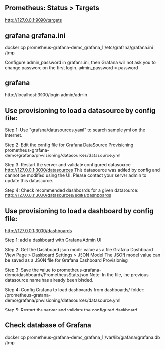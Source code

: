 ## Prometheus: Status > Targets
http://127.0.0.1:9090/targets

## grafana grafana.ini
docker cp prometheus-grafana-demo_grafana_1:/etc/grafana/grafana.ini /tmp

Configure admin_password in grafana.ini, then Grafana will not ask you to change password on the first login.
admin_password = password

## grafana
http://localhost:3000/login
admin/admin

## Use provisioning to load a datasource by config file:
Step 1: Use "grafana/datasources.yaml" to search sample yml on the Internet.

Step 2: Edit the config file for Grafana DataSource Provisioning
prometheus-grafana-demo/grafana/provisioning/datasources/datasource.yml

Step 3: Restart the server and validate configured datasource
http://127.0.0.1:3000/datasources
This datasource was added by config and cannot be modified using the UI. Please contact your server admin to update this datasource.

Step 4: Check recommended dashboards for a given datasource:
http://127.0.0.1:3000/datasources/edit/1/dashboards

## Use provisioning to load a dashboard by config file:
http://127.0.0.1:3000/dashboards

Step 1: add a dashboard with Grafana Admin UI

Step 2: Get the Dashboard json modle value as a file
Grafana Dashboard View Page > Dashboard Settings > JSON Model
The JSON model value can be saved as a JSON file for Grafana Dashboard Provisioning

Step 3: Save the value to prometheus-grafana-demo/dashboards/PrometheusStats.json
Note: In the file, the previous datasource name has already been binded.

Step 4: Config Grafana to load dashboards from dashboards/ folder:
/prometheus-grafana-demo/grafana/provisioning/datasources/datasource.yml

Step 5: Restart the server and validate the configured dashboard.

## Check database of Grafana
docker cp prometheus-grafana-demo_grafana_1:/var/lib/grafana/grafana.db /tmp
